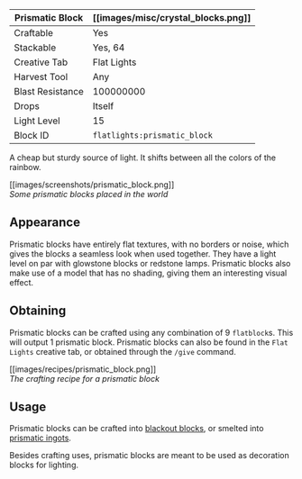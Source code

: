 | Prismatic Block  | [[images/misc/crystal_blocks.png]] |
|------------------|------------------------------------|
| Craftable        | Yes                                |
| Stackable        | Yes, 64                            |
| Creative Tab     | Flat Lights                        |
| Harvest Tool     | Any                                |
| Blast Resistance | 100000000                          |
| Drops            | Itself                             |
| Light Level      | 15                                 |
| Block ID         | `flatlights:prismatic_block`       |

A cheap but sturdy source of light. It shifts between all the colors of the rainbow.

[[images/screenshots/prismatic_block.png]]    
_Some prismatic blocks placed in the world_

## Appearance
Prismatic blocks have entirely flat textures, with no borders or noise, which gives the blocks a seamless look when used together. They have a light level on par with glowstone blocks or redstone lamps. Prismatic blocks also make use of a model that has no shading, giving them an interesting visual effect.

## Obtaining
Prismatic blocks can be crafted using any combination of 9 `flatblock`s. This will output 1 prismatic block. Prismatic blocks can also be found in the `Flat Lights` creative tab, or obtained through the `/give` command.

[[images/recipes/prismatic_block.png]]  
*The crafting recipe for a prismatic block*

## Usage
Prismatic blocks can be crafted into [blackout blocks](Blackout-Blocks), or smelted into [prismatic ingots](Prismatic-Ingot).

Besides crafting uses, prismatic blocks are meant to be used as decoration blocks for lighting.